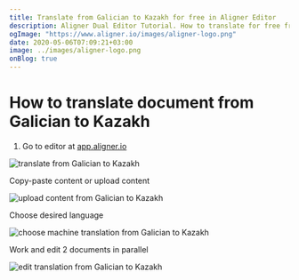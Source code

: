 ```yaml
---
title: Translate from Galician to Kazakh for free in Aligner Editor
description: Aligner Dual Editor Tutorial. How to translate for free from Galician to Kazakh. Aligner is multilingual document management platform. 
ogImage: "https://www.aligner.io/images/aligner-logo.png"
date: 2020-05-06T07:09:21+03:00
image: ../images/aligner-logo.png
onBlog: true
---
```


# How to translate document from Galician to Kazakh

1. Go to editor at [app.aligner.io](https://app.aligner.io "Aligner App web page")

![translate from Galician to Kazakh](../aligner-blank-editor.png "translate from Galician to Kazakh")

Copy-paste content or upload content

![upload content from Galician to Kazakh](../aligner-uploaded-document.png "upload content from Galician to Kazakh")

Choose desired language

![choose machine translation from Galician to Kazakh](../aligner-language-dropdown.png "choose machine translation from Galician to Kazakh")

Work and edit 2 documents in parallel

![edit translation from Galician to Kazakh](../aligner-double-sitded-editor.png "edit translation from Galician to Kazakh")

